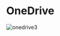 # OneDrive

![onedrive3](https://github.com/tommi-miettinen/onedrive/assets/63008431/77e8ac7e-f5e3-45ba-9761-38f691503fa0)
